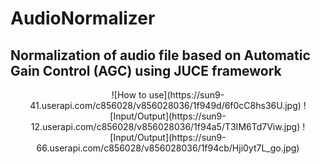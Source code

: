 # AudioNormalizer
## Normalization of audio file based on Automatic Gain Control (AGC) using JUCE framework

<p align="center">
![How to use](https://sun9-41.userapi.com/c856028/v856028036/1f949d/6f0cC8hs36U.jpg)
![Input/Output](https://sun9-12.userapi.com/c856028/v856028036/1f94a5/T3IM6Td7Viw.jpg)
![Input/Output](https://sun9-66.userapi.com/c856028/v856028036/1f94cb/Hji0yt7L_go.jpg)
</p>
